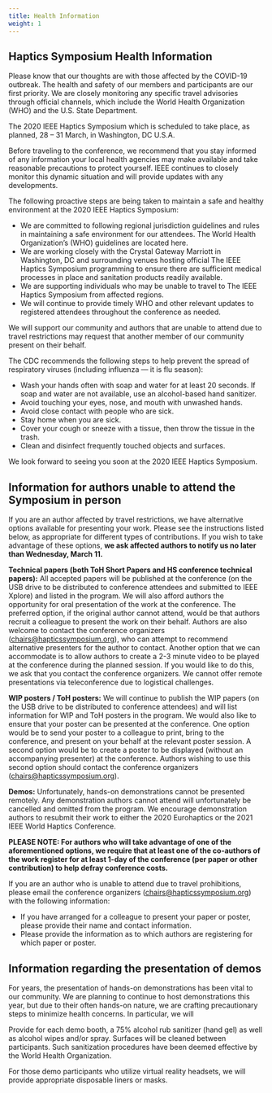 ```yaml
---
title: Health Information
weight: 1
---
```

## **Haptics Symposium Health Information**

Please know that our thoughts are with those affected by the COVID-19 outbreak. The health and safety of our members and participants are our first priority.  We are closely monitoring any specific travel advisories through official channels, which include the World Health Organization (WHO) and the U.S. State Department.

The 2020 IEEE Haptics Symposium which is scheduled to take place, as planned, 28 – 31 March, in Washington, DC U.S.A. 

Before traveling to the conference, we recommend that you stay informed of any information your local health agencies may make available and take reasonable precautions to protect yourself. IEEE continues to closely monitor this dynamic situation and will provide updates with any developments.

The following proactive steps are being taken to maintain a safe and healthy environment at the 2020 IEEE Haptics Symposium:

* We are committed to following regional jurisdiction guidelines and rules in maintaining a safe environment for our attendees.  The World Health Organization’s (WHO) guidelines are located here.
* We are working closely with the Crystal Gateway Marriott in Washington, DC and surrounding venues hosting official The IEEE Haptics Symposium programming to ensure there are sufficient medical processes in place and sanitation products readily available.
* We are supporting individuals who may be unable to travel to The IEEE Haptics Symposium from affected regions.
* We will continue to provide timely WHO and other relevant updates to registered attendees throughout the conference as needed.  

We will support our community and authors that are unable to attend due to travel restrictions may request that another member of our community present on their behalf.

The CDC recommends the following steps to help prevent the spread of respiratory viruses (including influenza — it is flu season):

* Wash your hands often with soap and water for at least 20 seconds. If soap and water are not available, use an alcohol-based hand sanitizer.
* Avoid touching your eyes, nose, and mouth with unwashed hands.
* Avoid close contact with people who are sick.
* Stay home when you are sick.
* Cover your cough or sneeze with a tissue, then throw the tissue in the trash.
* Clean and disinfect frequently touched objects and surfaces.

We look forward to seeing you soon at the 2020 IEEE Haptics Symposium.



## **Information for authors unable to attend the Symposium in person**

If you are an author affected by travel restrictions, we have alternative options available for presenting your work. Please see the instructions listed below, as appropriate for different types of contributions. If you wish to take advantage of these options, **we ask affected authors to notify us no later than Wednesday, March 11.**

**Technical papers (both ToH Short Papers and HS conference technical papers):** All accepted papers will be published at the conference (on the USB drive to be distributed to conference attendees and submitted to IEEE Xplore) and listed in the program. We will also afford authors the opportunity for oral presentation of the work at the conference. The preferred option, if the original author cannot attend, would be that authors recruit a colleague to present the work on their behalf. Authors are also welcome to contact the conference organizers (chairs@hapticssymposium.org), who can attempt to recommend alternative presenters for the author to contact. Another option that we can accommodate is to allow authors to create a 2-3 minute video to be played at the conference during the planned session. If you would like to do this, we ask that you contact the conference organizers. We cannot offer remote presentations via teleconference due to logistical challenges.

**WIP posters / ToH posters:** We will continue to publish the WIP papers (on the USB drive to be distributed to conference attendees) and will list information for WIP and ToH posters in the program. We would also like to ensure that your poster can be presented at the conference. One option would be to send your poster to a colleague to print, bring to the conference, and present on your behalf at the relevant poster session. A second option would be to create a poster to be displayed (without an accompanying presenter) at the conference. Authors wishing to use this second option should contact the conference organizers (chairs@hapticssymposium.org).

**Demos:** Unfortunately, hands-on demonstrations cannot be presented remotely. Any demonstration authors cannot attend will unfortunately be cancelled and omitted from the program. We encourage demonstration authors to resubmit their work to either the 2020 Eurohaptics or the 2021 IEEE World Haptics Conference.

**PLEASE NOTE: For authors who will take advantage of one of the aforementioned options, we require that at least one of the co-authors of the work register for at least 1-day of the conference (per paper or other contribution) to help defray conference costs.**

If you are an author who is unable to attend due to travel prohibitions, please email the conference organizers (chairs@hapticssymposium.org) with the following information:

* If you have arranged for a colleague to present your paper or poster, please provide their name and contact information.
* Please provide the information as to which authors are registering for which paper or poster.



## **Information regarding the presentation of demos**

For years, the presentation of hands-on demonstrations has been vital to our community. We are planning to continue to host demonstrations this year, but due to their often hands-on nature, we are crafting precautionary steps to minimize health concerns. In particular, we will

Provide for each demo booth, a 75% alcohol rub sanitizer (hand gel) as well as alcohol wipes and/or spray. Surfaces will be cleaned between participants. Such sanitization procedures have been deemed effective by the World Health Organization.

For those demo participants who utilize virtual reality headsets, we will provide appropriate disposable liners or masks.
